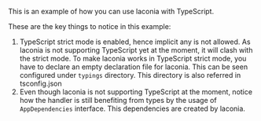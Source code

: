 This is an example of how you can use laconia with TypeScript.

These are the key things to notice in this example:

1. TypeScript strict mode is enabled, hence implicit any is not allowed.
   As laconia is not supporting TypeScript yet at the moment, it will clash with the strict mode.
   To make laconia works in TypeScript strict mode, you have to declare an empty declaration file
   for laconia. This can be seen configured under `typings` directory. This directory is also
   referred in tsconfig.json
2. Even though laconia is not supporting TypeScript at the moment, notice how the handler is still
   benefiting from types by the usage of `AppDependencies` interface. This dependencies are created
   by laconia.
